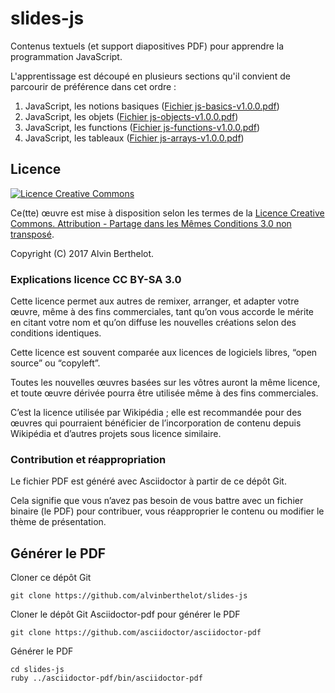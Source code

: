 # slides-js

Contenus textuels (et support diapositives PDF) pour apprendre la programmation JavaScript.

L'apprentissage est découpé en plusieurs sections qu'il convient de parcourir de préférence dans cet ordre :

1. JavaScript, les notions basiques ([Fichier js-basics-v1.0.0.pdf](https://github.com/alvinberthelot/slides-js/blob/master/js-basics-v1.0.0.pdf))
2. JavaScript, les objets ([Fichier js-objects-v1.0.0.pdf](https://github.com/alvinberthelot/slides-js/blob/master/js-objects-v1.0.0.pdf))
3. JavaScript, les functions ([Fichier js-functions-v1.0.0.pdf](https://github.com/alvinberthelot/slides-js/blob/master/js-functions-v1.0.0.pdf))
4. JavaScript, les tableaux ([Fichier js-arrays-v1.0.0.pdf](https://github.com/alvinberthelot/slides-js/blob/master/js-arrays-v1.0.0.pdf))


## Licence

[![Licence Creative Commons](http://i.creativecommons.org/l/by-sa/3.0/88x31.png)](http://creativecommons.org/licenses/by-sa/3.0/deed.fr)

Ce(tte) œuvre est mise à disposition selon les termes de la [Licence Creative Commons. Attribution - Partage dans les Mêmes Conditions 3.0 non transposé](http://creativecommons.org/licenses/by-sa/3.0/deed.fr).

Copyright (C) 2017 Alvin Berthelot.

### Explications licence CC BY-SA 3.0

Cette licence permet aux autres de remixer, arranger, et adapter votre œuvre, même à des fins commerciales, tant qu’on vous accorde le mérite en citant votre nom et qu’on diffuse les nouvelles créations selon des conditions identiques.

Cette licence est souvent comparée aux licences de logiciels libres, “open source” ou “copyleft”.

Toutes les nouvelles œuvres basées sur les vôtres auront la même licence, et toute œuvre dérivée pourra être utilisée même à des fins commerciales.

C’est la licence utilisée par Wikipédia ; elle est recommandée pour des œuvres qui pourraient bénéficier de l’incorporation de contenu depuis Wikipédia et d’autres projets sous licence similaire.

### Contribution et réappropriation

Le fichier PDF est généré avec Asciidoctor à partir de ce dépôt Git.

Cela signifie que vous n’avez pas besoin de vous battre avec un fichier binaire (le PDF) pour contribuer, vous réapproprier le contenu ou modifier le thème de présentation.

## Générer le PDF

Cloner ce dépôt Git

	git clone https://github.com/alvinberthelot/slides-js

Cloner le dépôt Git Asciidoctor-pdf pour générer le PDF

	git clone https://github.com/asciidoctor/asciidoctor-pdf

Générer le PDF

	cd slides-js
	ruby ../asciidoctor-pdf/bin/asciidoctor-pdf

